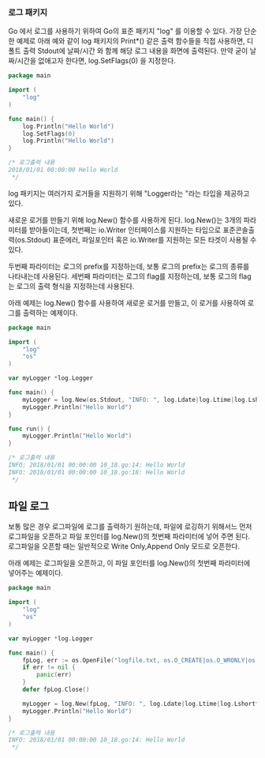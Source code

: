 ### 로그 패키지

Go 에서 로그를 사용하기 위하여 Go의 표준 패키지 "log" 를 이용할 수 있다. 가장 단순한
예제로 아래 예와 같이 log 패키지의 Print*() 같은 출력 함수들을 직접 사용하면, 디폴트 출력
Stdout에 날짜/시간 와 함께 해당 로그 내용을 화면에 출력된다. 
만약 굳이 날짜/시간을 없애고자 한다면, log.SetFlags(0) 을 지정한다. 

```go
package main

import (
    "log"
)

func main() {
    log.Println("Hello World")
    log.SetFlags(0)
    log.Println("Hello World")
}

/* 로그출력 내용
2018/01/01 00:00:00 Hello World
 */
```

log 패키지는 여러가지 로거들을 지원하기 위해 "Logger라는 "라는 타입을 제공하고 있다. 

새로운 로거를 만들기 위해 log.New() 함수를 사용하게 된다. log.New()는 3개의 파라미터를
받아들이는데, 첫번째는 io.Writer 인터페이스를 지원하는 타입으로 표준콘솔출력(os.Stdout)
표준에러, 파일포인터 혹은 io.Writer를 지원하는 모든 타겟이 사용될 수 있다. 

두번째 파라미터는 로그의 prefix를 지정하는데, 보통 로그의 prefix는 로그의 종류를 나타내는데
사용된다. 세번째 파라미터는 로그의 flag를 지정하는데, 보통 로그의 flag는 로그의 출력 형식을
지정하는데 사용된다.

아래 예제는 log.New() 함수를 사용하여 새로운 로거를 만들고, 이 로거를 사용하여 로그를 출력하는
예제이다. 

```go
package main

import (
    "log"
    "os"
)

var myLogger *log.Logger

func main() {
    myLogger = log.New(os.Stdout, "INFO: ", log.Ldate|log.Ltime|log.Lshortfile)
    myLogger.Println("Hello World")
}

func run() {
    myLogger.Println("Hello World")
}

/* 로그출력 내용
INFO: 2018/01/01 00:00:00 10_18.go:14: Hello World
INFO: 2018/01/01 00:00:00 10_18.go:18: Hello World
 */
```

## 파일 로그

보통 많은 경우 로그파일에 로그를 출력하기 원하는데, 파일에 로깅하기 위해서느 먼저 로그파일을
오픈하고 파일 포인터를 log.New()의 첫번째 파라미터에 넣어 주면 된다. 
로그파일을 오픈할 때는 일반적으로 Write Only,Append Only 모드로 오픈한다. 

아래 예제는 로그파일을 오픈하고, 이 파일 포인터를 log.New()의 첫번째 파라미터에 넣어주는 예제이다. 

```go
package main

import (
    "log"
    "os"
)

var myLogger *log.Logger

func main() {
    fpLog, err := os.OpenFile("logfile.txt, os.O_CREATE|os.O_WRONLY|os.O_APPEND, 0644)
    if err != nil {
        panic(err)
    }
    defer fpLog.Close()

    myLogger = log.New(fpLog, "INFO: ", log.Ldate|log.Ltime|log.Lshortfile)
    myLogger.Println("Hello World")
}

/* 로그출력 내용
INFO: 2018/01/01 00:00:00 10_18.go:14: Hello World
 */
``` 






































